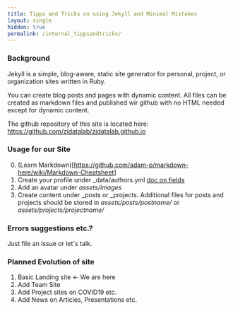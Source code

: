 ```yaml
---
title: Tipps and Tricks on using Jekyll and Minimal Mistakes
layout: single
hidden: true
permalink: /internal_tippsandtricks/
---
```


### Background

Jekyll is a simple, blog-aware, static site generator for personal, project, or organization sites written in Ruby. 

You can create blog posts and pages with dynamic content. All files can be created as markdown files and published wir github with no HTML needed except for dynamic content. 

The github repository of this site is located here: https://github.com/zidatalab/zidatalab.github.io

### Usage for our Site

0. (Learn Markdown)[https://github.com/adam-p/markdown-here/wiki/Markdown-Cheatsheet]
1. Create your profile under _data/authors.yml [doc on fields](https://mmistakes.github.io/minimal-mistakes/docs/authors/)
2. Add an avatar under *assets/images*
3. Create content under _posts or _projects. Additional files for posts and projects should be stored in *assets/posts/postname/* or *assets/projects/projectname/*

### Errors suggestions etc.?

Just file an issue or let's talk.

### Planned Evolution of site

1. Basic Landing site <- We are here
2. Add Team Site 
3. Add Project sites on COVID19 etc.
4. Add News on Articles, Presentations etc.

